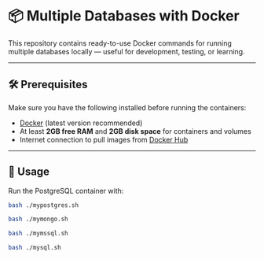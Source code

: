 # 📦 Multiple Databases with Docker

This repository contains ready-to-use Docker commands for running multiple databases locally — useful for development, testing, or learning.

---

## 🛠 Prerequisites

Make sure you have the following installed before running the containers:

- [Docker](https://docs.docker.com/get-docker/) (latest version recommended)
- At least **2GB free RAM** and **2GB disk space** for containers and volumes
- Internet connection to pull images from [Docker Hub](https://hub.docker.com/)

---

## 🚀 Usage

Run the PostgreSQL container with:

```bash
bash ./mypostgres.sh
```

```bash
bash ./mymongo.sh
```

```bash
bash ./mymssql.sh
```

```bash
bash ./mysql.sh
```
